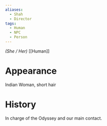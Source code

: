 ```yaml
---
aliases:
  - Shah
  - Director
tags:
  - Human
  - NPC
  - Person
---
```

*(She / Her)*
[[Human]]
# Appearance
Indian Woman, short hair

# History
In charge of the Odyssey and our main contact.